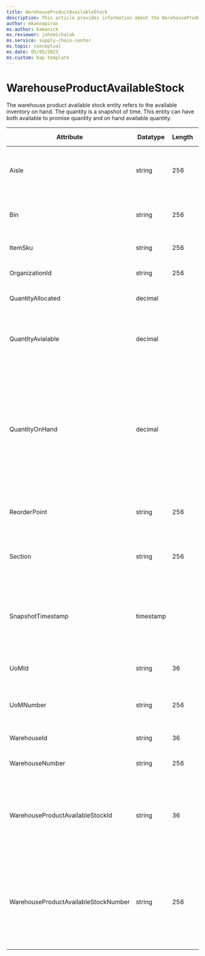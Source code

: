 ```yaml
---
title: WarehouseProductAvailableStock
description: This article provides information about the WarehouseProductAvailableStock entity.
author: mkannapiran
ms.author: kamanick
ms.reviewer: johnmichalak
ms.service: supply-chain-center
ms.topic: conceptual
ms.date: 05/05/2023
ms.custom: bap-template
---
```


# **WarehouseProductAvailableStock**

The warehouse product available stock entity refers to the available inventory on hand. The quantity is a snapshot of time. This entity can have both available to promise quantity and on hand available quantity.


|	Attribute	|	Datatype	|	Length	|	Primary Key	|	Description	|
|---------------|--------|------|----------|-----------|
|	Aisle	|	string	|	256	|	No	|	The aisle where the stock keeping unit of the product is located	|
|	Bin	|	string	|	256	|	No	|	The bin where the stock keeping unit of the product is located	|
|	ItemSku	|	string	|	256	|	No	|	The unique product number	|
|	OrganizationId	|	string	|	256	|	No	|	The unique Id of the organization 	|
|	QuantityAllocated	|	decimal	|		|	No	|	The quantity of products allocated	|
|	QuantityAvialable	|	decimal	|		|	No	|	The quantity of products available after allocation and reservation are taken into account	|
|	QuantityOnHand	|	decimal	|		|	No	|	The quantity of available products, the quantity of a product that is on hand and not subject to a hold, reservation or the quantity of a product that has been allocated to orders for some period of time.	|
|	ReorderPoint	|	string	|	256	|	No	|	The minimum quantity after which reorder is initiated for this product	|
|	Section	|	string	|	256	|	No	|	The section where the stock keeping unit of the product is located	|
|	SnapshotTimestamp	|	timestamp	|		|	No	|	The timestamp that the associated information is reported, recorded or effective as-of.	|
|	UoMId	|	string	|	36	|	No	|	Unique Id of the stock keeping unit of the product	|
|	UoMNumber	|	string	|	256	|	No	|	Unique number of the stock keeping unit of the product	|
|	WarehouseId	|	string	|	36	|	No	|	The unique identifier of a Warehouse.	|
|	WarehouseNumber	|	string	|	256	|	No	|	The unique number of a warehouse	|
|	WarehouseProductAvailableStockId	|	string	|	36	|	Yes	|	A unique Id of the warehouse product availability. This is autogenerated by D365 or Supply chain center 	|
|	WarehouseProductAvailableStockNumber	|	string	|	256	|	Yes	|	A unique number of the warehouse product availability. This could be material document number or inventory transaction number	|
